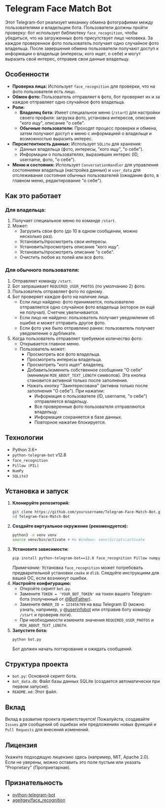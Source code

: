 # Telegram Face Match Bot

Этот Telegram-бот реализует механику обмена фотографиями между пользователями и владельцем бота. Пользователи должны пройти проверку: бот использует библиотеку `face_recognition`, чтобы убедиться, что на загруженных фото присутствует лицо человека. За каждое проверенное фото пользователь получает одно случайное фото владельца. После завершения обмена пользователи получают доступ к информации о владельце (интересы, кого ищет, о себе) и могут выразить свой интерес, отправив свои данные владельцу.

## Особенности

*   **Проверка лица:** Использует `face_recognition` для проверки, что на фото пользователя есть лицо.
*   **Обмен фото:** Пользователь отправляет `N` фото, бот проверяет их и за каждое отправляет одно случайное фото владельца.
*   **Роли:**
    *   **Владелец бота:** Имеет специальное меню (`/start`) для настройки своего профиля: загрузка фото, установка интересов, описание "кого ищу", описание "о себе".
    *   **Обычные пользователи:** Проходят процесс проверки и обмена, затем получают доступ к меню с информацией о владельце и возможностью выразить интерес.
*   **Персистентность данных:** Использует `SQLite` для хранения:
    *   Данных владельца (фото, интересы, "кого ищу", "о себе").
    *   Информации о пользователях, выразивших интерес (ID, username, фото, "о себе").
*   **Меню и состояния:** Использует `ConversationHandler` для управления состояниями владельца (настройка данных) и `user_data` для отслеживания состояния обычных пользователей (ожидание фото, в главном меню, редактирование "о себе").

## Как это работает

### Для владельца:

1.  Получает специальное меню по команде `/start`.
2.  Может:
    *   Загрузить свои фото (до 10 в одном сообщении, можно несколько раз).
    *   Установить/просмотреть свои интересы.
    *   Установить/просмотреть описание "кого ищу".
    *   Установить/просмотреть описание "о себе".
    *   Очистить любое из полей или все фото.

### Для обычного пользователя:

1.  Отправляет команду `/start`.
2.  Бот запрашивает `REQUIRED_USER_PHOTOS` (по умолчанию 2) фото.
3.  Пользователь отправляет фото по одному.
4.  Бот проверяет каждое фото на наличие лица.
    *   Если лицо найдено: фото принимается, пользователю отправляется одно случайное фото владельца (которое он ещё не получал). Счетчик увеличивается.
    *   Если лицо не найдено: пользователь получает уведомление об ошибке и может отправить другое фото.
    *   Если фото уже было отправлено ранее: пользователь получает уведомление о дубликате.
5.  Когда пользователь отправляет требуемое количество фото:
    *   Открывается главное меню.
    *   Пользователь может:
        *   Просмотреть все фото владельца.
        *   Просмотреть интересы владельца.
        *   Просмотреть "кого ищет" владелец.
        *   Добавить/изменить собственное сообщение "О себе" (минимум `MIN_ABOUT_TEXT_LENGTH` символов). Эта кнопка становится активной только после заполнения.
        *   Нажать кнопку "Заинтересована" (активна только после заполнения "О себе"). При нажатии:
            *   Информация о пользователе (ID, username, "о себе") отправляется владельцу.
            *   Все проверенные фото пользователя отправляются владельцу.
            *   Информация сохраняется в базе данных.
            *   Повторное нажатие блокируется.

## Технологии

*   Python 3.6+
*   `python-telegram-bot` v12.8
*   `face_recognition`
*   `Pillow (PIL)`
*   `NumPy`
*   `SQLite3`

## Установка и запуск

1.  **Клонируйте репозиторий:**
    ```bash
    git clone https://github.com/yourusername/Telegram-Face-Match-Bot.git
    cd Telegram-Face-Match-Bot
    ```
2.  **Создайте виртуальное окружение (рекомендуется):**
    ```bash
    python3 -m venv venv
    source venv/bin/activate # На Windows: venv\Scripts\activate
    ```
3.  **Установите зависимости:**
    ```bash
    pip install python-telegram-bot==12.8 face_recognition Pillow numpy
    ```
    *Примечание:* Установка `face_recognition` может потребовать предварительной установки `cmake` и `dlib`. Следуйте инструкциям для вашей ОС, если возникнут ошибки.
4.  **Настройте конфигурацию:**
    *   Откройте скрипт `bot.py`.
    *   Замените `TOKEN = 'YOUR_BOT_TOKEN'` на токен вашего Telegram-бота (полученный от [@BotFather](https://t.me/BotFather)).
    *   Замените `OWNER_ID = 123456789` на ваш Telegram ID (можно узнать, например, у [@userinfobot](https://t.me/userinfobot) или отправив боту команду `/start` и проверив логи).
    *   При необходимости измените значения `REQUIRED_USER_PHOTOS` и `MIN_ABOUT_TEXT_LENGTH`.
5.  **Запустите бота:**
    ```bash
    python bot.py
    ```
    Бот должен начать логгирование и ожидать сообщений.

## Структура проекта

*   `bot.py`: Основной скрипт бота.
*   `bot_data.db`: Файл базы данных SQLite (создается автоматически при первом запуске).
*   `README.md`: Этот файл.

## Вклад

Вклад в развитие проекта приветствуется! Пожалуйста, создавайте `Issues` для сообщений об ошибках или предложениях новых функций и `Pull Requests` для внесения изменений.

## Лицензия

Укажите подходящую лицензию здесь (например, MIT, Apache 2.0). Если не уверены, можно оставить это поле пустым или указать "Proprietary" (Проприетарная).

## Признательность

*   [python-telegram-bot](https://github.com/python-telegram-bot/python-telegram-bot)
*   [ageitgey/face_recognition](https://github.com/ageitgey/face_recognition)
